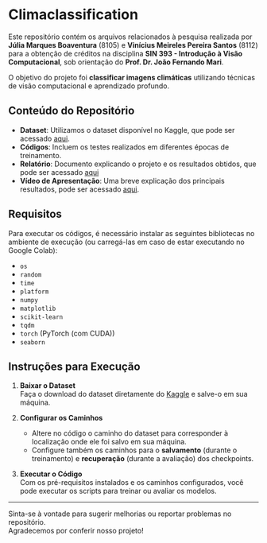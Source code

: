 # Climaclassification

Este repositório contém os arquivos relacionados à pesquisa realizada por **Júlia Marques Boaventura** (8105) e **Vinícius Meireles Pereira Santos** (8112) para a obtenção de créditos na disciplina **SIN 393 - Introdução à Visão Computacional**, sob orientação do **Prof. Dr. João Fernando Mari**.  

O objetivo do projeto foi **classificar imagens climáticas** utilizando técnicas de visão computacional e aprendizado profundo.  

## Conteúdo do Repositório
- **Dataset**: Utilizamos o dataset disponível no Kaggle, que pode ser acessado [aqui](https://www.kaggle.com/datasets/jehanbhathena/weather-dataset).
- **Códigos**: Incluem os testes realizados em diferentes épocas de treinamento.
- **Relatório**: Documento explicando o projeto e os resultados obtidos, que pode ser acessado [aqui](https://github.com/vinimeirelres/climaclassification/blob/d2769ad2194bffcb27ff3676a02ef6bf02f79821/Artigo/Classifica%C3%A7%C3%A3o_de_Condi%C3%A7%C3%B5es_Clim%C3%A1ticas_Usando_Redes_Neurais_Convolucionais.pdf)
- **Vídeo de Apresentação**: Uma breve explicação dos principais resultados, pode ser acessado [aqui]().

## Requisitos
Para executar os códigos, é necessário instalar as seguintes bibliotecas no ambiente de execução (ou carregá-las em caso de estar executando no Google Colab):

- `os`  
- `random`  
- `time`  
- `platform`  
- `numpy`  
- `matplotlib`  
- `scikit-learn`  
- `tqdm`  
- `torch` (PyTorch (com CUDA))  
- `seaborn`

## Instruções para Execução
1. **Baixar o Dataset**  
   Faça o download do dataset diretamente do [Kaggle](https://www.kaggle.com/datasets/jehanbhathena/weather-dataset) e salve-o em sua máquina.

2. **Configurar os Caminhos**  
   - Altere no código o caminho do dataset para corresponder à localização onde ele foi salvo em sua máquina.  
   - Configure também os caminhos para o **salvamento** (durante o treinamento) e **recuperação** (durante a avaliação) dos checkpoints.

3. **Executar o Código**  
   Com os pré-requisitos instalados e os caminhos configurados, você pode executar os scripts para treinar ou avaliar os modelos.

---

Sinta-se à vontade para sugerir melhorias ou reportar problemas no repositório.  
Agradecemos por conferir nosso projeto!


